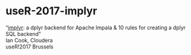 # useR-2017-implyr
“[implyr](https://github.com/ianmcook/implyr): a dplyr backend for Apache Impala & 10 rules for creating a dplyr SQL backend”  
Ian Cook, Cloudera  
useR!2017 Brussels
